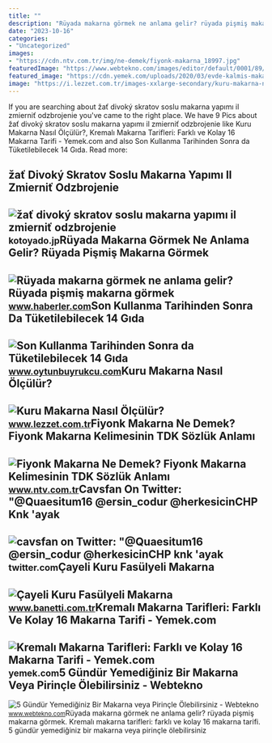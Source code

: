 ```yaml
---
title: ""
description: "Rüyada makarna görmek ne anlama gelir? rüyada pişmiş makarna görmek"
date: "2023-10-16"
categories:
- "Uncategorized"
images:
- "https://cdn.ntv.com.tr/img/ne-demek/fiyonk-makarna_18997.jpg"
featuredImage: "https://www.webtekno.com/images/editor/default/0001/89/8bfb42415d48418a905625b4cb1ba97b2cf9b011.jpeg"
featured_image: "https://cdn.yemek.com/uploads/2020/03/evde-kalmis-makarna-yemekcom-1.jpg"
image: "https://i.lezzet.com.tr/images-xxlarge-secondary/kuru-makarna-nasil-olculur-10662f14-f2eb-4b21-af28-386df1046fff.jpg"
---
```


If you are searching about žať divoký skratov soslu makarna yapımı il zmierniť odzbrojenie you've came to the right place. We have 9 Pics about žať divoký skratov soslu makarna yapımı il zmierniť odzbrojenie like Kuru Makarna Nasıl Ölçülür?, Kremalı Makarna Tarifleri: Farklı ve Kolay 16 Makarna Tarifi - Yemek.com and also Son Kullanma Tarihinden Sonra da Tüketilebilecek 14 Gıda. Read more:

žať Divoký Skratov Soslu Makarna Yapımı Il Zmierniť Odzbrojenie
---------------------------------------------------------------

 ![žať divoký skratov soslu makarna yapımı il zmierniť odzbrojenie](https://cdn.yemek.com/mnresize/940/940/uploads/2016/07/arrabiata-soslu-makarna.jpg) <small>kotoyado.jp</small>Rüyada Makarna Görmek Ne Anlama Gelir? Rüyada Pişmiş Makarna Görmek
-------------------------------------------------------------------

 ![Rüyada makarna görmek ne anlama gelir? Rüyada pişmiş makarna görmek](https://i.hbrcdn.com/haber/2022/10/04/ruyada-makarna-gormek-ne-anlama-gelir-ruyada-15334115_1039_m.jpg) <small>www.haberler.com</small>Son Kullanma Tarihinden Sonra Da Tüketilebilecek 14 Gıda
--------------------------------------------------------

 ![Son Kullanma Tarihinden Sonra da Tüketilebilecek 14 Gıda](http://www.oytunbuyrukcu.com/blog/wp-content/uploads/2020/05/Spaghetti-FI-1024x605.jpg) <small>www.oytunbuyrukcu.com</small>Kuru Makarna Nasıl Ölçülür?
---------------------------

 ![Kuru Makarna Nasıl Ölçülür?](https://i.lezzet.com.tr/images-xxlarge-secondary/kuru-makarna-nasil-olculur-10662f14-f2eb-4b21-af28-386df1046fff.jpg) <small>www.lezzet.com.tr</small>Fiyonk Makarna Ne Demek? Fiyonk Makarna Kelimesinin TDK Sözlük Anlamı
---------------------------------------------------------------------

 ![Fiyonk Makarna Ne Demek? Fiyonk Makarna Kelimesinin TDK Sözlük Anlamı](https://cdn.ntv.com.tr/img/ne-demek/fiyonk-makarna_18997.jpg) <small>www.ntv.com.tr</small>Cavsfan On Twitter: "@Quaesitum16 @ersin\_codur @herkesicinCHP Knk 'ayak
------------------------------------------------------------------------

 ![cavsfan on Twitter: "@Quaesitum16 @ersin_codur @herkesicinCHP knk 'ayak](https://pbs.twimg.com/ext_tw_video_thumb/1517117979086966785/pu/img/Vre9WznA5O81npu9?format=jpg&name=large) <small>twitter.com</small>Çayeli Kuru Fasülyeli Makarna
-----------------------------

 ![Çayeli Kuru Fasülyeli Makarna](https://www.banetti.com.tr/uploads/tarifler/images/cayeli-kuru-fasulyeli-makarna-1641972556.jpg) <small>www.banetti.com.tr</small>Kremalı Makarna Tarifleri: Farklı Ve Kolay 16 Makarna Tarifi - Yemek.com
------------------------------------------------------------------------

 ![Kremalı Makarna Tarifleri: Farklı ve Kolay 16 Makarna Tarifi - Yemek.com](https://cdn.yemek.com/uploads/2020/03/evde-kalmis-makarna-yemekcom-1.jpg) <small>yemek.com</small>5 Gündür Yemediğiniz Bir Makarna Veya Pirinçle Ölebilirsiniz - Webtekno
-----------------------------------------------------------------------

 ![5 Gündür Yemediğiniz Bir Makarna veya Pirinçle Ölebilirsiniz - Webtekno](https://www.webtekno.com/images/editor/default/0001/89/8bfb42415d48418a905625b4cb1ba97b2cf9b011.jpeg) <small>www.webtekno.com</small>Rüyada makarna görmek ne anlama gelir? rüyada pişmiş makarna görmek. Kremalı makarna tarifleri: farklı ve kolay 16 makarna tarifi. 5 gündür yemediğiniz bir makarna veya pirinçle ölebilirsiniz
